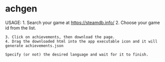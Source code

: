 # achgen
USAGE:
    1. Search your game at https://steamdb.info/
    2. Choose your game id from the list.

    3. Click on achievements, then download the page.
    4. Drag the downloaded html into the app executable icon and it will generate achievements.json
    
    Specify (or not) the desired language and wait for it to finish.
